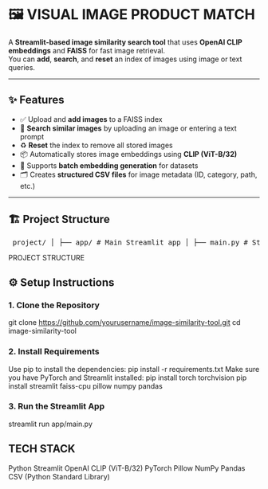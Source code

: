 # 🖼️ VISUAL IMAGE PRODUCT MATCH

A **Streamlit-based image similarity search tool** that uses **OpenAI CLIP embeddings** and **FAISS** for fast image retrieval.  
You can **add**, **search**, and **reset** an index of images using image or text queries.

---

## ✨ Features

- ✅ Upload and **add images** to a FAISS index  
- 🔎 **Search similar images** by uploading an image or entering a text prompt  
- ♻️ **Reset** the index to remove all stored images  
- 📦 Automatically stores image embeddings using **CLIP (ViT-B/32)**  
- 📁 Supports **batch embedding generation** for datasets  
- 🗂️ Creates **structured CSV files** for image metadata (ID, category, path, etc.)

---

## 🏗️ Project Structure
<pre> project/ │ ├── app/ # Main Streamlit app │ ├── main.py # Streamlit UI │ └── ... │ ├── core/ # Core utilities │ ├── clip_utils.py # CLIP embedding functions │ ├── faiss_manager.py # FAISS index handling │ ├── storage.py # Image save/delete helpers │ └── config.py # Configuration (TOP_K, paths, etc.) │ ├── images/ # Uploaded and indexed images │ ├── generate_embeddings.py # Batch embedding generator ├── generate_csv.py # CSV generator for categorized images │ ├── embeddings.npy # Saved embeddings (generated) ├── product.csv # Image metadata (name, path) ├── products.csv # Image metadata with ID, category, URL │ └── README.md # (This file) </pre>


PROJECT STRUCTURE


## ⚙️ Setup Instructions

### 1. Clone the Repository
git clone https://github.com/yourusername/image-similarity-tool.git
cd image-similarity-tool

### 2. Install Requirements

Use pip to install the dependencies: pip install -r requirements.txt
Make sure you have PyTorch and Streamlit installed:
pip install torch torchvision
pip install streamlit faiss-cpu pillow numpy pandas

### 3. Run the Streamlit App
streamlit run app/main.py

## TECH STACK
Python
Streamlit
OpenAI CLIP (ViT-B/32)
PyTorch
Pillow
NumPy
Pandas
CSV (Python Standard Library)







